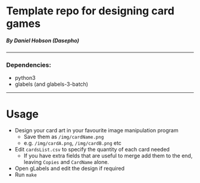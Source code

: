 Template repo for designing card games
=======================================
##### By Daniel Hobson (Dasepho)

----------
### Dependencies:
 - python3
 - glabels (and glabels-3-batch)

 ----------
# Usage
 - Design your card art in your favourite image manipulation program
   - Save them as ```/img/cardName.png```
   - e.g. ```/img/cardA.png```, ```/img/cardB.png``` etc 
 - Edit ```cardsList.csv``` to specify the quantity of each card needed
   - If you have extra fields that are useful to merge add them to the end, leaving ```Copies``` and ```CardName``` alone.
 - Open gLabels and edit the design if required
 - Run ```make```
 